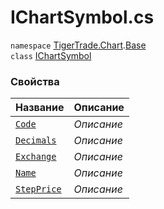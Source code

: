 
# IChartSymbol.cs
`namespace` [TigerTrade.Chart](../../TigerTrade.Chart.md).[Base](../../TigerTrade.Chart/Base.md)  
    `class` [IChartSymbol](../../IChartSymbol.cs.md)

### Свойства
| Название | Описание |
| --- | --- |
| [`Code`](./Свойства/Code.md) | *Описание* |
| [`Decimals`](./Свойства/Decimals.md) | *Описание* |
| [`Exchange`](./Свойства/Exchange.md) | *Описание* |
| [`Name`](./Свойства/Name.md) | *Описание* |
| [`StepPrice`](./Свойства/StepPrice.md) | *Описание* |

